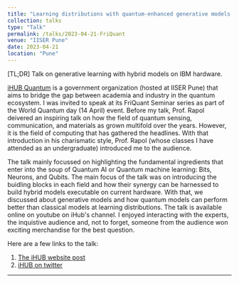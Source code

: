 ```yaml
---
title: "Learning distributions with quantum-enhanced generative models."
collection: talks
type: "Talk"
permalink: /talks/2023-04-21-FriQuant
venue: "IISER Pune"
date: 2023-04-21
location: "Pune"
--- 
```

[TL;DR] Talk on generative learning with hybrid models on IBM hardware. 

<a href="https://www.quantech.org.in/" target="_blank">iHUB Quantum</a> is a government organization (hosted at IISER Pune) that aims to bridge the gap between academia and industry in the quantum ecosystem. I was invited to speak at its FriQuant Seminar series as part of the World Quantum day (14 April) event. Before my talk, Prof. Rapol deivered an inspiring talk on how the field of quantum sensing, communication, and materials as grown multifold over the years. However, it is the field of computing that has gathered the headlines. With that introduction in his charismatic style, Prof. Rapol (whose classes I have attended as an undergraduate) introduced me to the audience. 

The talk mainly focussed on highlighting the fundamental ingredients that enter into the soup of Quantum AI or Quantum machine learning: Bits, Neurons, and Qubits. The main focus of the talk was on introducing the buidling blocks in each field and how their synergy can be harnessed to build hybrid models executable on current hardware. With that, we discussed about generative models and how quantum models can perform better than classical models at learning distributions. The talk is available online on youtube on iHub's channel. I enjoyed interacting with the experts, the inquistive audience and, not to forget, someone from the audience won exciting merchandise for the best question. 

Here are a few links to the talk: 
1. <a href="https://www.quantech.org.in/events/learning-distribution-with-quantum-enhanced-generative-models" target="_blank">The iHUB website post</a>
2. <a href="https://twitter.com/iHubQTF/status/1649400506375368705" target="_blank">iHUB on twitter</a>



***
